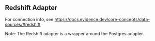 ## Redshift Adapter

For connection info, see https://docs.evidence.dev/core-concepts/data-sources/#redshift

Note: The Redshift adapter is a wrapper around the Postgres adapter.